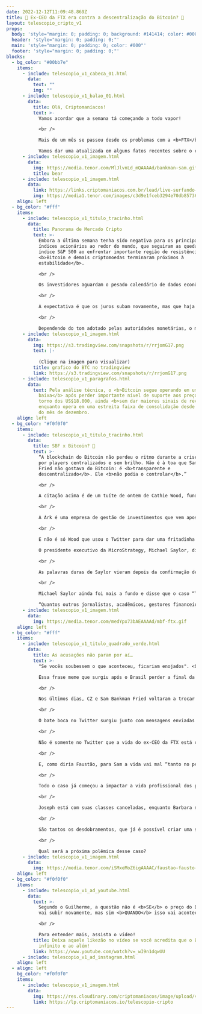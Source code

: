 ```yaml
---
date: 2022-12-12T11:09:48.869Z
title: 🤔 Ex-CEO da FTX era contra a descentralização do Bitcoin? 🤔
layout: telescopio_cripto_v1
props:
  body: 'style="margin: 0; padding: 0; background: #141414; color: #000"'
  header: 'style="margin: 0; padding: 0;"'
  main: 'style="margin: 0; padding: 0; color: #000"'
  footer: 'style="margin: 0; padding: 0;"'
blocks:
  - bg_color: "#00bb7e"
    items:
      - include: telescopio_v1_cabeca_01.html
        data:
          text: ""
          img: ""
      - include: telescopio_v1_balao_01.html
        data:
          title: Olá, Criptomaníacos!
          text: >-
            Vamos acordar que a semana tá começando a todo vapor!

            <br />

            Mais de um mês se passou desde os problemas com a <b>FTX</b> começarem. Mas as descobertas e acusações contra SBF, o ex-CEO da corretora, continuam a chegar.

            Vamos dar uma atualizada em alguns fatos recentes sobre o caso.
      - include: telescopio_v1_imagem.html
        data:
          img: https://media.tenor.com/MlJlvnLd_mQAAAAd/bankman-sam.gif
          title: bear
      - include: telescopio_v1_imagem.html
        data:
          link: https://links.criptomaniacos.com.br/lead/live-surfando-os-ciclos
          img: https://media1.tenor.com/images/c3d9e1fceb3294e70db857362c2c0994/tenor.gif?itemid=27198412
    align: left
  - bg_color: "#fff"
    items:
      - include: telescopio_v1_titulo_tracinho.html
        data:
          title: Panorama de Mercado Cripto
          text: >-
            Embora a última semana tenha sido negativa para os principais
            índices acionários ao redor do mundo, que seguiram as quedas do
            índice S&P 500 ao enfrentar importante região de resistência, o
            <b>Bitcoin e demais criptomoedas terminaram próximos à
            estabilidade</b>.

            <br />

            Os investidores aguardam o pesado calendário de dados econômicos dessa semana, que contará com a divulgação da <b>inflação americana e europeia</b>, bem como a <b>decisão sobre as taxas de juros</b> por parte do <b>FED e BCE</b>, duas das principais variáveis acompanhadas de perto pelos investidores durante todo 2022.

            <br />

            A expectativa é que os juros subam novamente, mas que haja uma sinalização, especialmente por parte do FED, que tal movimento possa estar chegando próximo do seu fim e restem apenas alguns poucos ajustes para o ano de 2023.

            <br />

            Dependendo do tom adotado pelas autoridades monetárias, o mercado pode reagir positiva ou negativamente, mas certamente contaremos com bastante <b>volatilidade nos preços</b> durante a semana, especialmente no horário de divulgação dos dados.
      - include: telescopio_v1_imagem.html
        data:
          img: https://s3.tradingview.com/snapshots/r/rrjomG17.png
          text: |-
            
            (Clique na imagem para visualizar)
          title: grafico do BTC no tradingview
          link: https://s3.tradingview.com/snapshots/r/rrjomG17.png
      - include: telescopio_v1_paragrafos.html
        data:
          text: Pela análise técnica, o <b>Bitcoin segue operando em uma tendência de
            baixa</b> após perder importante nível de suporte aos preços em
            torno dos US$18.000, ainda <b>sem dar maiores sinais de reversão</b>
            enquanto opera em uma estreita faixa de consolidação desde a chegada
            do mês de dezembro.
    align: left
  - bg_color: "#f0f0f0"
    items:
      - include: telescopio_v1_titulo_tracinho.html
        data:
          title: SBF x Bitcoin? 🤼
          text: >-
            “A blockchain do Bitcoin não perdeu o ritmo durante a crise causada
            por players centralizados e sem brilho. Não é à toa que Sam Bankman
            Fried não gostava do Bitcoin: é <b>transparente e
            descentralizado</b>. Ele <b>não podia o controlar</b>.”

            <br />

            A citação acima é de um tuíte de ontem de Cathie Wood, fundadora, CEO e CIO da Ark Invest. 

            <br />

            A Ark é uma empresa de gestão de investimentos que vem apostando alto nas criptomoedas. Em seu relatório mensal sobre o Bitcoin, ainda podemos ler que <b>a descentralização e a transparência são antídotos para a má gestão de intermediários centralizados</b>, especialmente os fraudulentos. A FTX é citada como exemplo…

            <br />

            E não é só Wood que usou o Twitter para dar uma fritadinha pública em SBF.

            O presidente executivo da MicroStrategy, Michael Saylor, disse que Sam usou dinheiro roubado e falsificado para corromper o “sistema” e minar o Bitcoin. 

            <br />

            As palavras duras de Saylor vieram depois da confirmação de que o <b>“The Block”</b>, uma das maiores empresas de notícias sobre o mercado, foi secretamente financiado por mais de um ano pelo grupo de SBF. Foram dezenas de milhões de dólares despejados nesse financiamento.

            <br />

            Michael Saylor ainda foi mais a fundo e disse que o caso “The Block” é apenas a ponta do iceberg. Ele deixa a reflexão:

            “Quantos outros jornalistas, acadêmicos, gestores financeiros, políticos, instituições de caridade, influenciadores e lobistas SBF corrompeu?”
      - include: telescopio_v1_imagem.html
        data:
          img: https://media.tenor.com/medYpx73bAEAAAAd/mbf-ftx.gif
    align: left
  - bg_color: "#fff"
    items:
      - include: telescopio_v1_titulo_quadrado_verde.html
        data:
          title: As acusações não param por aí…
          text: >-
            "Se vocês soubessem o que aconteceu, ficariam enojados". <br/>

            Essa frase meme que surgiu após o Brasil perder a final da Copa em 1998 cabe muito bem para a FTX.

            <br />

            Nos últimos dias, CZ e Sam Bankman Fried voltaram a trocar farpas nas redes sociais. CZ lembrou que a FTX gastou dinheiro no Miami Stadium, em vários anúncios do Super Bowl, com árbitros de beisebol, F1, sem mencionar enormes doações políticas e imóveis de luxo. Isso tudo, segundo CZ, <b>usando de forma indevida e repreensível os fundos de clientes</b>. Ele ainda chama SBF de fraudador.

            <br />

            O bate boca no Twitter surgiu junto com mensagens enviadas ao <b>“The Wall Street Journal”</b>, que mostram que Sam pode ter tentado <b>manipular</b> todo o mercado e desestabilizar a stablecoin USDT, a fim de salvar a FTX. Isso afetaria negativamente o preço da maior parte das criptomoedas ainda mais.

            <br />

            Não é somente no Twitter que a vida do ex-CEO da FTX está complicada. SBF está respondendo a várias ações judiciais coletivas e inúmeras investigações, inclusive a de <b>manipulação de mercado</b>(que surpresa!). Há ainda denúncias de investidores do token nativo da exchange FTX, o FTT, por <b>violações de leis mobiliárias</b> nos EUA.

            <br />

            E, como diria Faustão, para Sam a vida vai mal “tanto no pessoal quanto no profissional”, já que sua família foi acusada de adquirir uma casa de férias de US$ 16,4 milhões de propriedade da FTX antes da corretora ruir. 

            <br />

            Todo o caso já começou a impactar a vida profissional dos pais de SBF, que são professores de Direito da renomada Universidade Stanford, Joseph Bankman e Barbara Fried.

            <br />

            Joseph está com suas classes canceladas, enquanto Barbara não foi listada como supervisora de nenhum dos cursos da instituição, como de costume.

            <br />

            São tantos os desdobramentos, que já é possível criar uma série inteira(ou até novela da Globo) para que a história da FTX e seu ex-CEO seja contada.

            <br />

            Qual será a próxima polêmica desse caso?
      - include: telescopio_v1_imagem.html
        data:
          img: https://media.tenor.com/iSMxeMoZ6igAAAAC/faustao-fausto-silva.gif
    align: left
  - bg_color: "#f0f0f0"
    items:
      - include: telescopio_v1_ad_youtube.html
        data:
          text: >-
            Segundo o Guilherme, a questão não é <b>SE</b> o preço do Bitcoin
            vai subir novamente, mas sim <b>QUANDO</b> isso vai acontecer!

            <br />

            Para entender mais, assista o vídeo!
          title: Deixa aquele likezão no vídeo se você acredita que o BTC vai subir ao
            infinito e ao além!
          link: https://www.youtube.com/watch?v=_wI9n1dqwUU
      - include: telescopio_v1_ad_instagram.html
    align: left
  - align: left
    bg_color: "#f0f0f0"
    items:
      - include: telescopio_v1_imagem.html
        data:
          img: https://res.cloudinary.com/criptomaniacos/image/upload/v1662133224/telescopio/inscreva-se-telescopio.png
          link: https://lp.criptomaniacos.io/telescopio-cripto
---
```

